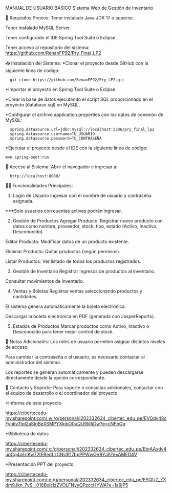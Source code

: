 MANUAL DE USUARIO BÁSICO
Sistema Web de Gestión de Inventario

📌 Requisitos Previos:
Tener instalado Java JDK 17 o superior.

Tener instalado MySQL Server.

Tener configurado el IDE Spring Tool Suite o Eclipse.

Tener acceso al repositorio del sistema:
https://github.com/RenanFP92/Pry_Final_LP2

📥 Instalación del Sistema:
*Clonar el proyecto desde GitHub con la siguiente linea de codigo:
```
  git clone https://github.com/RenanFP92/Pry_LP2.git
```
*Importar el proyecto en Spring Tool Suite o Eclipse.

*Crear la base de datos ejecutando el script SQL proporcionado en el proyecto (database.sql) en MySQL.

*Configurar el archivo application.properties con los datos de conexión de MySQL:
```
  spring.datasource.url=jdbc:mysql://localhost:3306/pry_final_lp2
  spring.datasource.username=TU_USUARIO
  spring.datasource.password=TU_CONTRASEÑA 
```  
*Ejecutar el proyecto desde el IDE con la siguiente linea de código:

 ``` mvn spring-boot:run ```

🚪 Acceso al Sistema:
Abrir el navegador e ingresar a:
```
  http://localhost:8080/
```
👨‍💼 Funcionalidades Principales:

1. Login de Usuario
Ingresar con el nombre de usuario y contraseña asignada.

***Solo usuarios con cuentas activas podrán ingresar.

2. Gestión de Productos
Agregar Producto: Registrar nuevo producto con datos como nombre, proveedor, stock, tipo, estado (Activo, Inactivo, Desconocido).

Editar Producto: Modificar datos de un producto existente.

Eliminar Producto: Quitar productos (según permisos).

Listar Productos: Ver listado de todos los productos registrados.

3. Gestión de Inventario
Registrar ingresos de productos al inventario.

Consultar movimientos de inventario.

4. Ventas y Boletas
Registrar ventas seleccionando productos y cantidades.

El sistema genera automáticamente la boleta electrónica.

Descargar la boleta electrónica en PDF (generada con JasperReports).

5. Estados de Productos
Marcar productos como Activo, Inactivo o Desconocido para tener mejor control de stock.

📝 Notas Adicionales:
Los roles de usuario permiten asignar distintos niveles de acceso.

Para cambiar la contraseña o el usuario, es necesario contactar al administrador del sistema.

Los reportes se generan automáticamente y pueden descargarse directamente desde la opción correspondiente.

📌 Contacto y Soporte:
Para soporte o consultas adicionales, contactar con el equipo de desarrollo o el coordinador del proyecto.

*Informe de este proyecto 

https://cibertecedu-my.sharepoint.com/:w:/g/personal/i202332634_cibertec_edu_pe/EVQdv48cFvhIiv7tqI2aSIgBeXSMPYXkipO0uQU9IiRjDw?e=cNFbGq

*Biblioteca de datos

https://cibertecedu-my.sharepoint.com/:x:/g/personal/i202332634_cibertec_edu_pe/EbrAAxdv4upCg4oEcKw72tEBedLzCNUR17bpPPWwOV9YJA?e=AMED4V

*Presentación PPT del proyecto

https://cibertecedu-my.sharepoint.com/:p:/g/personal/i202332634_cibertec_edu_pe/ESQUZ_ZXdm9Jkn_7yS-_018BxicIzZVOLFNyyQPzccHYWA?e=1a9jP5
